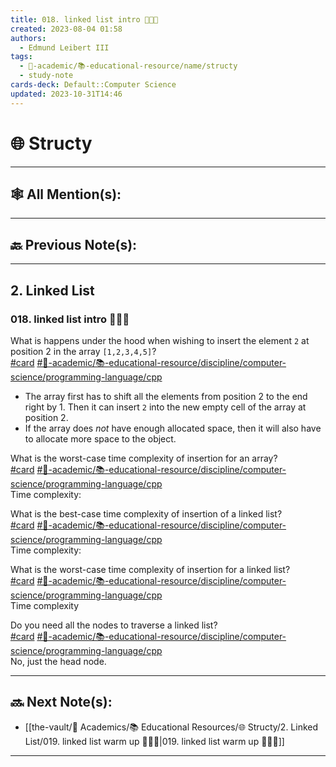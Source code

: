 ```yaml
---
title: 018. linked list intro 👨🏻‍🏫
created: 2023-08-04 01:58
authors:
  - Edmund Leibert III
tags:
  - 🔴-academic/📚-educational-resource/name/structy
  - study-note
cards-deck: Default::Computer Science
updated: 2023-10-31T14:46
---
```


# 🌐 Structy

---

## 🕸️ All Mention(s): 

---

## 🔙 Previous Note(s):

---

## 2. Linked List

### **018. linked list intro 👨🏻‍🏫**

What is happens under the hood when wishing to insert the element `2` at position 2 in the array `[1,2,3,4,5]`?  
[#card](app://obsidian.md/index.html#card) [#🔴-academic/📚-educational-resource/discipline/computer-science/programming-language/cpp](app://obsidian.md/index.html#domain/computer-science/programming-language/cpp)  
- The array first has to shift all the elements from position 2 to the end right by 1. Then it can insert `2` into the new empty cell of the array at position 2.  
- If the array does _not_ have enough allocated space, then it will also have to allocate more space to the object.

What is the worst-case time complexity of insertion for an array?  
[#card](app://obsidian.md/index.html#card) [#🔴-academic/📚-educational-resource/discipline/computer-science/programming-language/cpp](app://obsidian.md/index.html#domain/computer-science/programming-language/cpp)  
Time complexity:   

What is the best-case time complexity of insertion of a linked list?  
[#card](app://obsidian.md/index.html#card) [#🔴-academic/📚-educational-resource/discipline/computer-science/programming-language/cpp](app://obsidian.md/index.html#domain/computer-science/programming-language/cpp)  
Time complexity:   

What is the worst-case time complexity of insertion for a linked list?  
[#card](app://obsidian.md/index.html#card) [#🔴-academic/📚-educational-resource/discipline/computer-science/programming-language/cpp](app://obsidian.md/index.html#domain/computer-science/programming-language/cpp)  
Time complexity   

Do you need all the nodes to traverse a linked list?  
[#card](app://obsidian.md/index.html#card) [#🔴-academic/📚-educational-resource/discipline/computer-science/programming-language/cpp](app://obsidian.md/index.html#domain/computer-science/programming-language/cpp)  
No, just the head node.

---

## 🔜 Next Note(s):
- [[the-vault/🔴 Academics/📚 Educational Resources/🌐 Structy/2. Linked List/019. linked list warm up 👨🏻‍🏫|019. linked list warm up 👨🏻‍🏫]]

---



